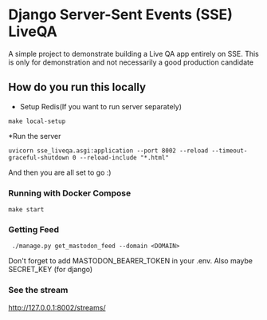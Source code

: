 # Django  Server-Sent Events (SSE) LiveQA

A simple project to demonstrate building a Live QA app entirely on SSE.
This is only for demonstration and not necessarily a good production candidate


## How do you run this locally

* Setup Redis(If you want to run server separately)
```
make local-setup
```

*Run the server
```
uvicorn sse_liveqa.asgi:application --port 8002 --reload --timeout-graceful-shutdown 0 --reload-include "*.html"
```

And then you are all set to go :)


### Running with Docker Compose
```
make start
```

### Getting Feed

```
 ./manage.py get_mastodon_feed --domain <DOMAIN>
```
Don't forget to add MASTODON_BEARER_TOKEN in your .env. Also maybe SECRET_KEY (for django)

### See the stream
http://127.0.0.1:8002/streams/
